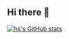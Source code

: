 ## Hi there 👋

[![hs's GitHub stats](https://github-readme-stats.vercel.app/api?username=hseegr)](https://github.com/anuraghazra/github-readme-stats)

<!--
**hseegr/hseegr** is a ✨ _special_ ✨ repository because its `README.md` (this file) appears on your GitHub profile.

Here are some ideas to get you started:

- 🔭 I’m currently working on ...
- 🌱 I’m currently learning ...
- 👯 I’m looking to collaborate on ...
- 🤔 I’m looking for help with ...
- 💬 Ask me about ...
- 📫 How to reach me: ...
- 😄 Pronouns: ...
- ⚡ Fun fact: ...
-->
